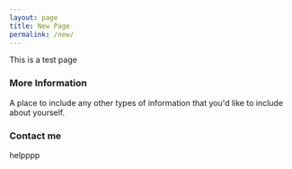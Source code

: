 ```yaml
---
layout: page
title: New Page
permalink: /new/
---
```


This is a test page

### More Information

A place to include any other types of information that you'd like to include about yourself.

### Contact me

helpppp
